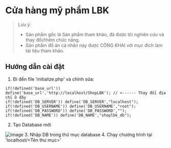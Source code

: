 # Cửa hàng mỹ phẩm LBK
> Lưu ý:
> - Sản phẩm gốc là Sản phẩm tham khảo, đã được tôi nghiên cứu và thay đổi/thêm chức năng.
> - Sản phẩm đồ án cá nhân này được CÔNG KHAI với mục đích làm tài liệu tham khảo.

## Hướng dẫn cài đặt
1. Đi đến file 'initialize.php' và chỉnh sửa:
```
if(!defined('base_url')) define('base_url','http://localhost/ShopLBK'); // <------ Thay đổi địa chỉ ở đây
if(!defined('DB_SERVER')) define('DB_SERVER',"localhost");
if(!defined('DB_USERNAME')) define('DB_USERNAME',"root");
if(!defined('DB_PASSWORD')) define('DB_PASSWORD',"");
if(!defined('DB_NAME')) define('DB_NAME',"shoplbk_db");
```
2. Tạo Database mới

![image](https://github.com/user-attachments/assets/15040719-4cac-4678-9ffa-ffbbe58c2545)
3. Nhập DB trong thử mục database
4. Chạy chương trình tại 'localhost/<Tên thư mục>'
